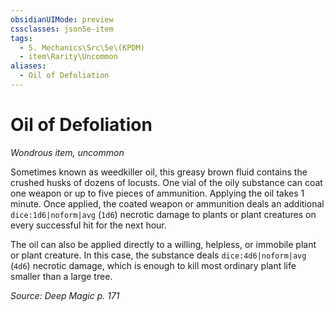 ```yaml
---
obsidianUIMode: preview
cssclasses: json5e-item
tags:
  - 5. Mechanics\Src\5e\(KPDM)
  - item\Rarity\Uncommon
aliases:
  - Oil of Defoliation
---
```

# Oil of Defoliation
*Wondrous item, uncommon*  


Sometimes known as weedkiller oil, this greasy brown fluid contains the crushed husks of dozens of locusts. One vial of the oily substance can coat one weapon or up to five pieces of ammunition. Applying the oil takes 1 minute. Once applied, the coated weapon or ammunition deals an additional `dice:1d6|noform|avg` (`1d6`) necrotic damage to plants or plant creatures on every successful hit for the next hour.

The oil can also be applied directly to a willing, helpless, or immobile plant or plant creature. In this case, the substance deals `dice:4d6|noform|avg` (`4d6`) necrotic damage, which is enough to kill most ordinary plant life smaller than a large tree.

*Source: Deep Magic p. 171*
